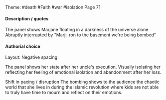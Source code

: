 Theme: #death #Faith #war #isolation
Page 71
#### Description / quotes
The panel shows Marjane floating in a darkness of the universe alone
Abruptly interrupted by "Marji, ron to the basement we're being bombed"
#### Authorial choice
Layout: Negative spacing

The panel shows her state after her uncle's execution. Visually isolating her reflecting her feeling of emotional isolation and abandonment after her loss. 

Shift in pacing / disruption 
The bombing shows to the audience  the chaotic world that she lives in during the Islamic revolution where kids are not able to truly have time to mourn and reflect on their emotions.  